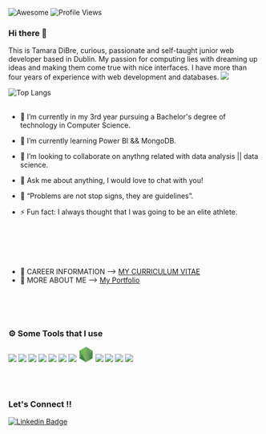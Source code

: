 ![Awesome](https://awesome.re/badge.svg) 
![Profile Views](https://komarev.com/ghpvc/?username=brevers)



### Hi there 👋

This is Tamara DiBre, curious, passionate and self-taught junior web developer based in Dublin. My passion for computing lies with dreaming up ideas and making them come true with nice interfaces. I have more than four years of experience with web development and databases. <img src="https://media.giphy.com/media/WUlplcMpOCEmTGBtBW/giphy.gif" width="50">  


![Top Langs](https://github-readme-stats.vercel.app/api/top-langs/?username=brevers&layout=compact )
<br/><br/>


- 🔭 I’m currently in my 3rd year pursuing a Bachelor's degree of technology in Computer Science.
- 🌱 I’m currently learning Power BI && MongoDB.
- 👯 I’m looking to collaborate on anythng related with data analysis || data science.

- 💬 Ask me about anything, I would love to chat with you!
- 🤔  “Problems are not stop signs, they are guidelines”. 
- ⚡ Fun fact: I always thought that I was going to be an elite athlete.

<br/><br/>
<br/><br/>
- 📙 CAREER INFORMATION --> [MY CURRICULUM VITAE](https://brevers.github.io/2021CV/)
- 📙 MORE ABOUT ME --> [My Portfolio](https://brevers.github.io/) 
<br/><br/>

<br/><br/>

### ⚙️ Some Tools that I use
<code><img height="30" src="https://cdn.svgporn.com/logos/html-5.svg"></code>
<code><img height="30" src="https://cdn.svgporn.com/logos/css-3.svg"></code>
<code><img height="30" src="https://cdn.svgporn.com/logos/javascript.svg"></code>
<code><img height="30" src="https://cdn.svgporn.com/logos/bootstrap.svg"></code>
<code><img height="30" src="https://cdn.svgporn.com/logos/java.svg"></code>
<code><img height="30" src="https://cdn.svgporn.com/logos/mysql.svg"></code>
<code><img height="30" src="https://cdn.svgporn.com/logos/xampp.svg"></code>
<code><img height="30" src="https://raw.githubusercontent.com/github/explore/80688e429a7d4ef2fca1e82350fe8e3517d3494d/topics/nodejs/nodejs.png"></code>
<code><img height="30" src="https://cdn.svgporn.com/logos/visual-studio-code.svg"></code>
<code><img height="30" src="https://cdn.svgporn.com/logos/terminal.svg"></code>
<code><img height="30" src="https://cdn.svgporn.com/logos/git-icon.svg"></code>
<code><img height="30" src="https://cdn.svgporn.com/logos/php.svg"></code> 

<br/><br/>   


### Let's Connect !! 
[![Linkedin Badge](https://img.shields.io/badge/-LinkedIn-blue?style=flat-square&logo=Linkedin&logoColor=white&link=https://www.linkedin.com/in/tamara-diaz/)](https://www.linkedin.com/in/tamara-diaz/) 
